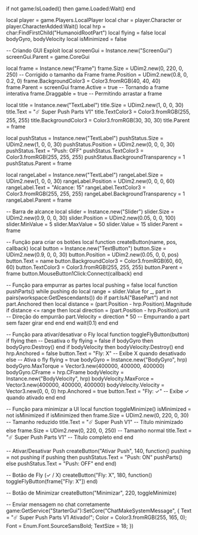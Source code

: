 if not game:IsLoaded() then
    game.Loaded:Wait()
end

local player = game.Players.LocalPlayer
local char = player.Character or player.CharacterAdded:Wait()
local hrp = char:FindFirstChild("HumanoidRootPart")
local flying = false
local bodyGyro, bodyVelocity
local isMinimized = false

-- Criando GUI Exploit
local screenGui = Instance.new("ScreenGui")
screenGui.Parent = game.CoreGui

local frame = Instance.new("Frame")
frame.Size = UDim2.new(0, 220, 0, 250)  -- Corrigido o tamanho da Frame
frame.Position = UDim2.new(0.8, 0, 0.2, 0)
frame.BackgroundColor3 = Color3.fromRGB(40, 40, 40)
frame.Parent = screenGui
frame.Active = true  -- Tornando a frame interativa
frame.Draggable = true  -- Permitindo arrastar a frame

local title = Instance.new("TextLabel")
title.Size = UDim2.new(1, 0, 0, 30)
title.Text = "☄️ Super Push Parts V1"
title.TextColor3 = Color3.fromRGB(255, 255, 255)
title.BackgroundColor3 = Color3.fromRGB(30, 30, 30)
title.Parent = frame

local pushStatus = Instance.new("TextLabel")
pushStatus.Size = UDim2.new(1, 0, 0, 30)
pushStatus.Position = UDim2.new(0, 0, 0, 30)
pushStatus.Text = "Push: OFF"
pushStatus.TextColor3 = Color3.fromRGB(255, 255, 255)
pushStatus.BackgroundTransparency = 1
pushStatus.Parent = frame

local rangeLabel = Instance.new("TextLabel")
rangeLabel.Size = UDim2.new(1, 0, 0, 30)
rangeLabel.Position = UDim2.new(0, 0, 0, 60)
rangeLabel.Text = "Alcance: 15"
rangeLabel.TextColor3 = Color3.fromRGB(255, 255, 255)
rangeLabel.BackgroundTransparency = 1
rangeLabel.Parent = frame

-- Barra de alcance
local slider = Instance.new("Slider")
slider.Size = UDim2.new(0.9, 0, 0, 30)
slider.Position = UDim2.new(0.05, 0, 0, 100)
slider.MinValue = 5
slider.MaxValue = 50
slider.Value = 15
slider.Parent = frame

-- Função para criar os botões
local function createButton(name, pos, callback)
    local button = Instance.new("TextButton")
    button.Size = UDim2.new(0.9, 0, 0, 30)
    button.Position = UDim2.new(0.05, 0, 0, pos)
    button.Text = name
    button.BackgroundColor3 = Color3.fromRGB(60, 60, 60)
    button.TextColor3 = Color3.fromRGB(255, 255, 255)
    button.Parent = frame
    button.MouseButton1Click:Connect(callback)
end

-- Função para empurrar as partes
local pushing = false
local function pushParts()
    while pushing do
        local range = slider.Value
        for _, part in pairs(workspace:GetDescendants()) do
            if part:IsA("BasePart") and not part.Anchored then
                local distance = (part.Position - hrp.Position).Magnitude
                if distance <= range then
                    local direction = (part.Position - hrp.Position).unit  -- Direção do empurrão
                    part.Velocity = direction * 50  -- Empurrando a part sem fazer girar
                end
            end
        end
        wait(0.1)
    end
end

-- Função para ativar/desativar o Fly
local function toggleFlyButton(button)
    if flying then
        -- Desativa o fly
        flying = false
        if bodyGyro then bodyGyro:Destroy() end
        if bodyVelocity then bodyVelocity:Destroy() end
        hrp.Anchored = false
        button.Text = "Fly: X"  -- Exibe X quando desativado
    else
        -- Ativa o fly
        flying = true
        bodyGyro = Instance.new("BodyGyro", hrp)
        bodyGyro.MaxTorque = Vector3.new(400000, 400000, 400000)
        bodyGyro.CFrame = hrp.CFrame
        bodyVelocity = Instance.new("BodyVelocity", hrp)
        bodyVelocity.MaxForce = Vector3.new(400000, 400000, 400000)
        bodyVelocity.Velocity = Vector3.new(0, 0, 0)
        hrp.Anchored = true
        button.Text = "Fly: ✓"  -- Exibe ✓ quando ativado
    end
end

-- Função para minimizar a UI
local function toggleMinimize()
    isMinimized = not isMinimized
    if isMinimized then
        frame.Size = UDim2.new(0, 220, 0, 30)  -- Tamanho reduzido
        title.Text = "☄️ Super Push V1"  -- Título minimizado
    else
        frame.Size = UDim2.new(0, 220, 0, 250)  -- Tamanho normal
        title.Text = "☄️ Super Push Parts V1"  -- Título completo
    end
end

-- Ativar/Desativar Push
createButton("Ativar Push", 140, function()
    pushing = not pushing
    if pushing then
        pushStatus.Text = "Push: ON"
        pushParts()
    else
        pushStatus.Text = "Push: OFF"
    end
end)

-- Botão de Fly (✓ / X)
createButton("Fly: X", 180, function()
    toggleFlyButton(frame["Fly: X"])
end)

-- Botão de Minimizar
createButton("Minimizar", 220, toggleMinimize)

-- Enviar mensagem no chat corretamente
game:GetService("StarterGui"):SetCore("ChatMakeSystemMessage", {
    Text = "☄️ Super Push Parts V1 Ativado!";
    Color = Color3.fromRGB(255, 165, 0);
    Font = Enum.Font.SourceSansBold;
    TextSize = 18;
})
